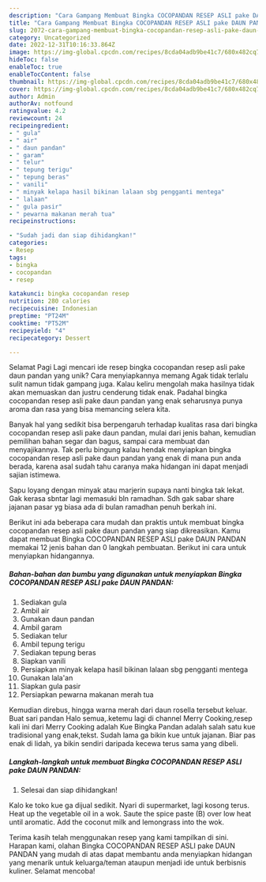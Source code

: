 ```yaml
---
description: "Cara Gampang Membuat Bingka COCOPANDAN RESEP ASLI pake DAUN PANDAN yang Lezat Sekali, Lezat"
title: "Cara Gampang Membuat Bingka COCOPANDAN RESEP ASLI pake DAUN PANDAN yang Lezat Sekali, Lezat"
slug: 2072-cara-gampang-membuat-bingka-cocopandan-resep-asli-pake-daun-pandan-yang-lezat-sekali-lezat
category: Uncategorized
date: 2022-12-31T10:16:33.864Z
image: https://img-global.cpcdn.com/recipes/8cda04adb9be41c7/680x482cq70/bingka-cocopandan-resep-asli-pake-daun-pandan-foto-resep-utama.jpg
hideToc: false
enableToc: true
enableTocContent: false
thumbnail: https://img-global.cpcdn.com/recipes/8cda04adb9be41c7/680x482cq70/bingka-cocopandan-resep-asli-pake-daun-pandan-foto-resep-utama.jpg
cover: https://img-global.cpcdn.com/recipes/8cda04adb9be41c7/680x482cq70/bingka-cocopandan-resep-asli-pake-daun-pandan-foto-resep-utama.jpg
author: Admin
authorAv: notfound
ratingvalue: 4.2
reviewcount: 24
recipeingredient:
- " gula"
- " air"
- " daun pandan"
- " garam"
- " telur"
- " tepung terigu"
- " tepung beras"
- " vanili"
- " minyak kelapa hasil bikinan lalaan sbg pengganti mentega"
- " lalaan"
- " gula pasir"
- " pewarna makanan merah tua"
recipeinstructions:

- "Sudah jadi dan siap dihidangkan!"
categories:
- Resep
tags:
- bingka
- cocopandan
- resep

katakunci: bingka cocopandan resep 
nutrition: 280 calories
recipecuisine: Indonesian
preptime: "PT24M"
cooktime: "PT52M"
recipeyield: "4"
recipecategory: Dessert

---
```



Selamat Pagi Lagi mencari ide resep bingka cocopandan resep asli pake daun pandan yang unik? Cara menyiapkannya memang Agak tidak terlalu sulit namun tidak gampang juga. Kalau keliru mengolah maka hasilnya tidak akan memuaskan dan justru cenderung tidak enak. Padahal bingka cocopandan resep asli pake daun pandan yang enak seharusnya punya aroma dan rasa yang bisa memancing selera kita.


Banyak hal yang sedikit bisa berpengaruh terhadap kualitas rasa dari bingka cocopandan resep asli pake daun pandan, mulai dari jenis bahan, kemudian pemilihan bahan segar dan bagus, sampai cara membuat dan menyajikannya. Tak perlu bingung kalau hendak menyiapkan bingka cocopandan resep asli pake daun pandan yang enak di mana pun anda berada, karena asal sudah tahu caranya maka hidangan ini dapat menjadi sajian istimewa.

Sapu loyang dengan minyak atau marjerin supaya nanti bingka tak lekat. Gak kerasa sbntar lagi memasuki bln ramadhan. Sdh gak sabar share jajanan pasar yg biasa ada di bulan ramadhan penuh berkah ini.


Berikut ini ada beberapa cara mudah dan praktis untuk membuat bingka cocopandan resep asli pake daun pandan yang siap dikreasikan. Kamu dapat membuat Bingka COCOPANDAN RESEP ASLI pake DAUN PANDAN memakai 12 jenis bahan dan 0 langkah pembuatan. Berikut ini cara untuk menyiapkan hidangannya.

<!--inarticleads1-->

##### Bahan-bahan dan bumbu yang digunakan untuk menyiapkan Bingka COCOPANDAN RESEP ASLI pake DAUN PANDAN:

1. Sediakan  gula
1. Ambil  air
1. Gunakan  daun pandan
1. Ambil  garam
1. Sediakan  telur
1. Ambil  tepung terigu
1. Sediakan  tepung beras
1. Siapkan  vanili
1. Persiapkan  minyak kelapa hasil bikinan lalaan sbg pengganti mentega
1. Gunakan  lala&#39;an
1. Siapkan  gula pasir
1. Persiapkan  pewarna makanan merah tua


Kemudian direbus, hingga warna merah dari daun rosella tersebut keluar. Buat sari pandan Halo semua,.ketemu lagi di channel Merry Cooking,resep kali ini dari Merry Cooking adalah Kue Bingka Pandan adalah salah satu kue tradisional yang enak,tekst. Sudah lama ga bikin kue untuk jajanan. Biar pas enak di lidah, ya bikin sendiri daripada kecewa terus sama yang dibeli. 

<!--inarticleads2-->

##### Langkah-langkah untuk membuat Bingka COCOPANDAN RESEP ASLI pake DAUN PANDAN:


1. Selesai dan siap dihidangkan!

Kalo ke toko kue ga dijual sedikit. Nyari di supermarket, lagi kosong terus. Heat up the vegetable oil in a wok. Saute the spice paste (B) over low heat until aromatic. Add the coconut milk and lemongrass into the wok. 

Terima kasih telah menggunakan resep yang kami tampilkan di sini. Harapan kami, olahan Bingka COCOPANDAN RESEP ASLI pake DAUN PANDAN yang mudah di atas dapat membantu anda menyiapkan hidangan yang menarik untuk keluarga/teman ataupun menjadi ide untuk berbisnis kuliner. Selamat mencoba!
